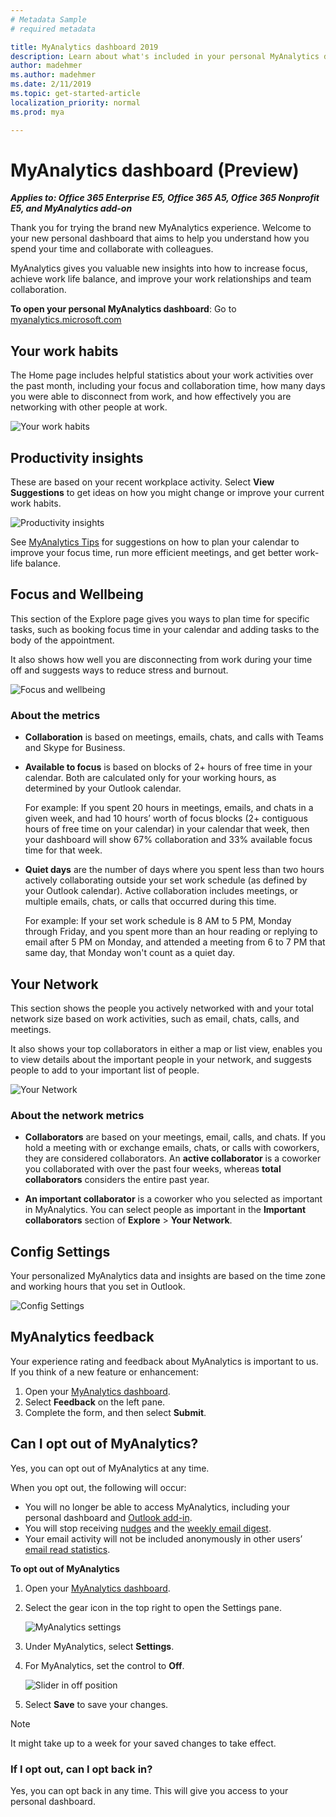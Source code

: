 ```yaml
---
# Metadata Sample
# required metadata

title: MyAnalytics dashboard 2019
description: Learn about what's included in your personal MyAnalytics dashboard 2019
author: madehmer
ms.author: madehmer
ms.date: 2/11/2019
ms.topic: get-started-article
localization_priority: normal 
ms.prod: mya

---
```


# MyAnalytics dashboard (Preview)

_**Applies to: Office 365 Enterprise E5, Office 365 A5, Office 365 Nonprofit E5, and MyAnalytics add-on**_

Thank you for trying the brand new MyAnalytics experience. Welcome to your new personal dashboard that aims to help you understand how you spend your time and collaborate with colleagues.

MyAnalytics gives you valuable new insights into how to increase focus, achieve work life balance, and improve your work relationships and team collaboration.

**To open your personal MyAnalytics dashboard**: Go to [myanalytics.microsoft.com](https://myanalytics.microsoft.com)

## Your work habits

The Home page includes helpful statistics about your work activities over the past month, including your focus and collaboration time, how many days you were able to disconnect from work, and how effectively you are networking with other people at work.

![Your work habits](../../Images/mya/use/mya-work-habits.png)

## Productivity insights

These are based on your recent workplace activity. Select **View Suggestions** to get ideas on how you might change or improve your current work habits.

![Productivity insights](../../Images/mya/use/pro-insights.png)

See [MyAnalytics Tips](../Overview/tips.md) for suggestions on how to plan your calendar to improve your focus time, run more efficient meetings, and get better work-life balance.

## Focus and Wellbeing

This section of the Explore page gives you ways to plan time for specific tasks, such as booking focus time in your calendar and adding tasks to the body of the appointment.

It also shows how well you are disconnecting from work during your time off and suggests ways to reduce stress and burnout.

![Focus and wellbeing](../../Images/mya/use/mya-focus-wellbeing.png)

### About the metrics

* **Collaboration** is based on meetings, emails, chats, and calls with Teams and Skype for Business.

* **Available to focus** is based on blocks of 2+ hours of free time in your calendar. Both are calculated only for your working hours, as determined by your Outlook calendar.

   For example: If you spent 20 hours in meetings, emails, and chats in a given week, and had 10 hours’ worth of focus blocks (2+ contiguous hours of free time on your calendar) in your calendar that week, then your dashboard will show 67% collaboration and 33% available focus time for that week.

* **Quiet days** are the number of days where you spent less than two hours actively collaborating outside your set work schedule (as defined by your Outlook calendar). Active collaboration includes meetings, or multiple emails, chats, or calls that occurred during this time.

   For example: If your set work schedule is 8 AM to 5 PM, Monday through Friday, and you spent more than an hour reading or replying to email after 5 PM on Monday, and attended a meeting from 6 to 7 PM that same day, that Monday won't count as a quiet day.

## Your Network

This section shows the people you actively networked with and your total network size based on work activities, such as email, chats, calls, and meetings.

It also shows your top collaborators in either a map or list view, enables you to view details about the important people in your network, and suggests people to add to your important list of people.

![Your Network](../../Images/mya/use/mya-network.png)

### About the network metrics

* **Collaborators** are based on your meetings, email, calls, and chats. If you hold a meeting with or exchange emails, chats, or calls with coworkers, they are considered collaborators. An **active collaborator** is a coworker you collaborated with over the past four weeks, whereas **total collaborators** considers the entire past year.

* **An important collaborator** is a coworker who you selected as important in MyAnalytics. You can select people as important in the **Important collaborators** section of **Explore** > **Your Network**.

## Config Settings

Your personalized MyAnalytics data and insights are based on the time zone and working hours that you set in Outlook.

![Config Settings](../../Images/mya/use/mya-config-settings.png)

## MyAnalytics feedback

Your experience rating and feedback about MyAnalytics is important to us. If you think of a new feature or enhancement:

1. Open your [MyAnalytics dashboard](https://myanalytics.microsoft.com).
2. Select **Feedback** on the left pane.
3. Complete the form, and then select **Submit**.

## Can I opt out of MyAnalytics?

Yes, you can opt out of MyAnalytics at any time.

When you opt out, the following will occur:

* You will no longer be able to access MyAnalytics, including your personal dashboard and [Outlook add-in](../use/add-in.md).
* You will stop receiving [nudges](../use/mya-notifications.md) and the [weekly email digest](../use/email-digest.md).
* Your email activity will not be included anonymously in other users’ [email read statistics](../use/add-in.md#email-read-statistics).

**To opt out of MyAnalytics**

1. Open your [MyAnalytics dashboard](https://myanalytics.microsoft.com).
2. Select the gear icon in the top right to open the Settings pane.

    ![MyAnalytics settings](../../Images/mya/use/mya-gear-settings.png)

3. Under MyAnalytics, select **Settings**.
4. For MyAnalytics, set the control to **Off**.

    ![Slider in off position](../../Images/mya/use/Slider-off.png)
  
5. Select **Save** to save your changes.

> [!NOTE]
> It might take up to a week for your saved changes to take effect.

### If I opt out, can I opt back in?

Yes, you can opt back in any time. This will give you access to your personal dashboard.
